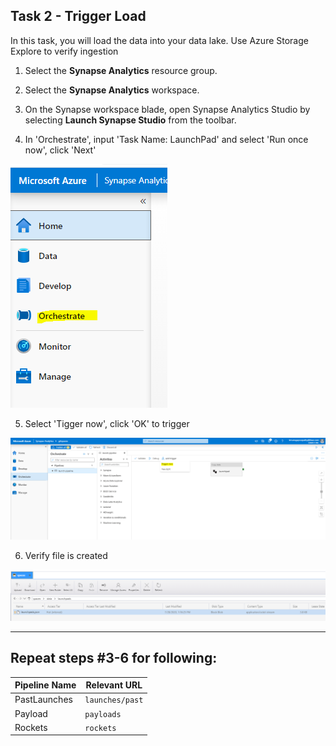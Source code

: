 ## Task 2 - Trigger Load

In this task, you will load the data into your data lake. Use Azure Storage Explore to verify ingestion

1. Select the **Synapse Analytics** resource group.

2. Select the **Synapse Analytics** workspace.

3. On the Synapse workspace blade, open Synapse Analytics Studio by selecting **Launch Synapse Studio** from the toolbar.
   
4. In 'Orchestrate', input 'Task Name: LaunchPad' and select 'Run once now', click 'Next'

  ![Open Data hub in Synapse Analytics Studio](./media/ex02-orchestrate-01.PNG)
  
5. Select 'Tigger now', click 'OK' to trigger

  ![Open Data hub in Synapse Analytics Studio](./media/ex02-orchestrate-02.PNG)
  
6. Verify file is created

  ![Open Data hub in Synapse Analytics Studio](./media/ex02-orchestrate-03.PNG)

------------------------------------------------------------------------------------
    

## Repeat steps #3-6 for following:

Pipeline Name | Relevant URL
--- | ---
PastLaunches | `launches/past`
Payload | `payloads`
Rockets | `rockets`
